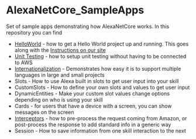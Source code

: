 # AlexaNetCore_SampleApps
Set of sample apps demonstrating how AlexaNetCore works.  In this repository you can find 
* [HelloWorld](https://github.com/bradirby/AlexaNetCore_SampleApps/tree/main/src/HelloWorldcom ) - how to get a Hello World project up and running.  This goes
along with the [Instructions on our site](https://www.alexanetcore.com/getting-started/ )
* [Unit Testing](https://www.alexanetcore.com/unit-testing/) - how to setup unit testing without having to be connected to AWS
* [Internationalization](https://www.alexanetcore.com/internationalization/) - Demonstrates how easy it is to support multiple languages in large and small projects
* Slots - How to use Alexa built in slots to get user input into your skill
* CustomSlots - How to define your own slots and values to get user input
* DynamicEntities - Make your custom slot values change options depending on who is using your skill
* Cards - for users that have a device with a screen, you can show messages on the screen
* [Interceptors](https://www.alexanetcore.com/interceptors/) - how to pre-process the request coming from Amazon, or post-process the response to add standard info in a generic way
* Session - How to save information from one skill interaction to the next



